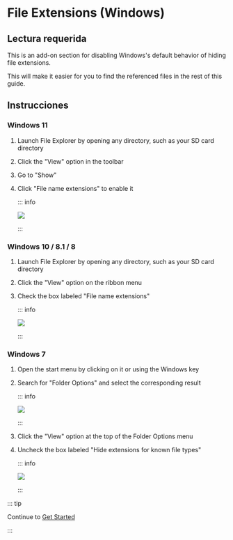 # File Extensions (Windows)

## Lectura requerida

This is an add-on section for disabling Windows's default behavior of hiding file extensions.

This will make it easier for you to find the referenced files in the rest of this guide.

## Instrucciones

### Windows 11

1. Launch File Explorer by opening any directory, such as your SD card directory
2. Click the "View" option in the toolbar
3. Go to "Show"
4. Click "File name extensions" to enable it

    ::: info

    ![](/images/screenshots/windows-11-file-extensions.png)

    :::

### Windows 10 / 8.1 / 8

1. Launch File Explorer by opening any directory, such as your SD card directory
2. Click the "View" option on the ribbon menu
3. Check the box labeled "File name extensions"

    ::: info

    ![](/images/screenshots/windows-10-file-extensions.png)

    :::

### Windows 7

1. Open the start menu by clicking on it or using the Windows key

2. Search for "Folder Options" and select the corresponding result

    ::: info

    ![](/images/screenshots/windows-7-folder-options-start-menu.png)

    :::

3. Click the "View" option at the top of the Folder Options menu

4. Uncheck the box labeled "Hide extensions for known file types"

    ::: info

    ![](/images/screenshots/windows-7-folder-options.png)

    :::

::: tip

Continue to [Get Started](get-started)

:::
